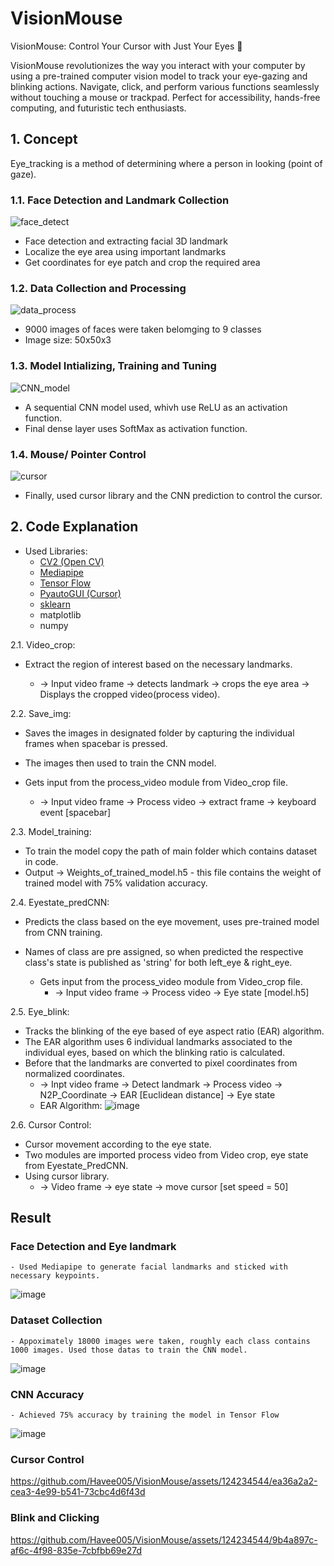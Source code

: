 # VisionMouse
VisionMouse: Control Your Cursor with Just Your Eyes 👀 

VisionMouse revolutionizes the way you interact with your computer by using a pre-trained computer vision model to track your eye-gazing and blinking actions. Navigate, click, and perform various functions seamlessly without touching a mouse or trackpad. Perfect for accessibility, hands-free computing, and futuristic tech enthusiasts.

## 1. Concept

Eye_tracking is a method of determining where a person in looking (point of gaze).

### 1.1. Face Detection and Landmark Collection
![face_detect](https://github.com/Havee005/VisionMouse/assets/124234544/3d909d5b-98fa-4aee-9193-5f9ed51ca202)
- Face detection and extracting facial 3D landmark
- Localize the eye area using important landmarks
- Get coordinates for eye patch and crop the required area

### 1.2. Data Collection and Processing
![data_process](https://github.com/Havee005/VisionMouse/assets/124234544/964dcee8-d7be-4fce-acd7-dc5c8308497b)
- 9000 images of faces were taken belomging to 9 classes
- Image size: 50x50x3

### 1.3. Model Intializing, Training and Tuning
![CNN_model](https://github.com/Havee005/VisionMouse/assets/124234544/1a41ea8d-683f-4143-a674-0473eb2cfe89)
- A sequential CNN model used, whivh use ReLU as an activation function.
- Final dense layer uses SoftMax as activation function.

### 1.4. Mouse/ Pointer Control
![cursor](https://github.com/Havee005/VisionMouse/assets/124234544/2466c7fc-4580-48a8-83f2-7d293ec5e817)
- Finally, used cursor library and the CNN prediction to control the cursor.

## 2. Code Explanation

- Used Libraries:
  - [CV2 (Open CV)](https://pypi.org/project/opencv-python/)
  - [Mediapipe](https://www.google.com/url?sa=t&source=web&rct=j&opi=89978449&url=https://pypi.org/project/mediapipe/&ved=2ahUKEwjgvrWM2NaGAxUixTgGHVvlCyMQFnoECCMQAQ&usg=AOvVaw2Xtoi8jBb7k9JdNKUSq7Wu)
  - [Tensor Flow](https://www.google.com/url?sa=t&source=web&rct=j&opi=89978449&url=https://pypi.org/project/tensorflow/&ved=2ahUKEwilks6X2NaGAxWy8jgGHZBkCWAQFnoECBUQAQ&usg=AOvVaw2YIamEaRJF6xY2vOSI_Ogb)
  - [PyautoGUI (Cursor)](https://www.google.com/url?sa=t&source=web&rct=j&opi=89978449&url=https://pypi.org/project/PyAutoGUI/&ved=2ahUKEwiavdio2NaGAxWjzzgGHcs9JaQQFnoECCEQAQ&usg=AOvVaw3-mJiYmv6eeguQciD3fJj1)
  - [sklearn](https://www.google.com/url?sa=t&source=web&rct=j&opi=89978449&url=https://pypi.org/project/scikit-learn/&ved=2ahUKEwj5qL-y2NaGAxUlzzgGHYpZB48QFnoECBMQAQ&usg=AOvVaw0o2-kfSWszVppR71GZJXJo)
  - matplotlib
  - numpy

2.1. Video_crop:
* Extract the region of interest based on the necessary landmarks.
  
  - -> Input video frame -> detects landmark -> crops the eye area -> Displays the cropped video(process video).

2.2. Save_img:
* Saves the images in designated folder by capturing the individual frames when spacebar is pressed.
* The images then used to train the CNN model.
* Gets input from the process_video module from Video_crop file.
  
  - -> Input video frame -> Process video -> extract frame -> keyboard event [spacebar]

2.3. Model_training:
* To train the model copy the path of main folder which contains dataset in code.
* Output -> Weights_of_trained_model.h5 - this file contains the weight of trained model with 75% validation accuracy.

2.4. Eyestate_predCNN:
* Predicts the class based on the eye movement, uses pre-trained model from CNN training.
* Names of class are pre assigned, so when predicted the respective class's state is published as 'string' for both left_eye & right_eye.
   
   - Gets input from the process_video module from Video_crop file.
		- -> Input video frame -> Process video -> Eye state [model.h5]

2.5. Eye_blink:
* Tracks the blinking of the eye based of eye aspect ratio (EAR) algorithm.
* The EAR algorithm uses 6 individual landmarks associated to the individual eyes, based on which the blinking ratio is calculated.
* Before that the landmarks are converted to pixel coordinates from normalized coordinates.
  - -> Inpt video frame -> Detect landmark -> Process video -> N2P_Coordinate -> EAR [Euclidean distance] -> Eye state
  - EAR Algorithm: ![image](https://github.com/Havee005/VisionMouse/assets/124234544/146a65ef-cebe-4935-bdba-907776497190)


2.6. Cursor Control:
* Cursor movement according to the eye state.
* Two modules are imported process video from Video crop, eye state from Eyestate_PredCNN.
* Using cursor library.
  - -> Video frame -> eye state -> move cursor [set speed = 50]
 
    
## Result

### Face Detection and Eye landmark
	- Used Mediapipe to generate facial landmarks and sticked with necessary keypoints.
![image](https://github.com/Havee005/VisionMouse/assets/124234544/7be2eebc-e996-4606-83bf-e7d5b547f302)

### Dataset Collection
	- Appoximately 18000 images were taken, roughly each class contains 1000 images. Used those datas to train the CNN model.
 ![image](https://github.com/Havee005/VisionMouse/assets/124234544/ef8c5760-e04d-4e32-9c34-fee48bcb2f3b)

 ### CNN Accuracy
 	- Achieved 75% accuracy by training the model in Tensor Flow
  ![image](https://github.com/Havee005/VisionMouse/assets/124234544/e0e2413e-3d1e-4008-bbd0-042d8f7513ba)


### Cursor Control
https://github.com/Havee005/VisionMouse/assets/124234544/ea36a2a2-cea3-4e99-b541-73cbc4d6f43d

### Blink and Clicking
https://github.com/Havee005/VisionMouse/assets/124234544/9b4a897c-af6c-4f98-835e-7cbfbb69e27d

